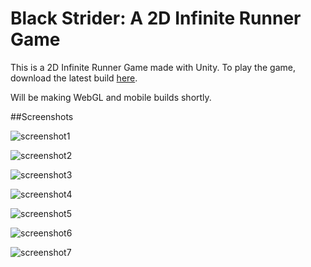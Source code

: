 # Black Strider: A 2D Infinite Runner Game

This is a 2D Infinite Runner Game made with Unity. To play the game, download the latest build [here](https://github.com/wayne-wu/2d-BlackStrider/tree/master/DevBuild).

Will be making WebGL and mobile builds shortly. 

##Screenshots

![screenshot1](https://raw.githubusercontent.com/wayne-wu/2d-BlackStrider/master/Screenshots/screenshot1.png)

![screenshot2](https://raw.githubusercontent.com/wayne-wu/2d-BlackStrider/master/Screenshots/screenshot2.png)

![screenshot3](https://raw.githubusercontent.com/wayne-wu/2d-BlackStrider/master/Screenshots/screenshot3.png)

![screenshot4](https://raw.githubusercontent.com/wayne-wu/2d-BlackStrider/master/Screenshots/screenshot4.png)

![screenshot5](https://raw.githubusercontent.com/wayne-wu/2d-BlackStrider/master/Screenshots/screenshot5.png)

![screenshot6](https://raw.githubusercontent.com/wayne-wu/2d-BlackStrider/master/Screenshots/screenshot6.png)

![screenshot7](https://raw.githubusercontent.com/wayne-wu/2d-BlackStrider/master/Screenshots/screenshot7.png)


